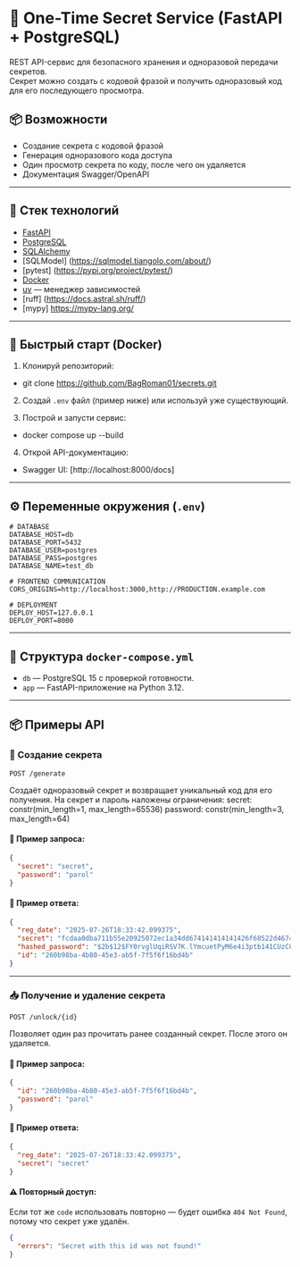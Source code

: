 # 🔐 One-Time Secret Service (FastAPI + PostgreSQL)

REST API-сервис для безопасного хранения и одноразовой передачи секретов.  
Секрет можно создать с кодовой фразой и получить одноразовый код для его последующего просмотра.

## 📦 Возможности

- Создание секрета с кодовой фразой
- Генерация одноразового кода доступа
- Один просмотр секрета по коду, после чего он удаляется
- Документация Swagger/OpenAPI

---

## 🧱 Стек технологий

- [FastAPI](https://fastapi.tiangolo.com/)
- [PostgreSQL](https://www.postgresql.org/)
- [SQLAlchemy](https://docs.sqlalchemy.org/)
- [SQLModel] (https://sqlmodel.tiangolo.com/about/)
- [pytest] (https://pypi.org/project/pytest/)
- [Docker](https://docs.docker.com/compose/)
- [uv](https://github.com/astral-sh/uv) — менеджер зависимостей
- [ruff] (https://docs.astral.sh/ruff/)
- [mypy] https://mypy-lang.org/
---

## 🚀 Быстрый старт (Docker)

1. Клонируй репозиторий:

- git clone https://github.com/BagRoman01/secrets.git

2. Создай `.env` файл (пример ниже) или используй уже существующий.

3. Построй и запусти сервис:

- docker compose up --build

4. Открой API-документацию:

* Swagger UI: [http://localhost:8000/docs]
  
---

## ⚙️ Переменные окружения (`.env`)

```env
# DATABASE
DATABASE_HOST=db
DATABASE_PORT=5432
DATABASE_USER=postgres
DATABASE_PASS=postgres
DATABASE_NAME=test_db

# FRONTEND COMMUNICATION
CORS_ORIGINS=http://localhost:3000,http://PRODUCTION.example.com

# DEPLOYMENT
DEPLOY_HOST=127.0.0.1
DEPLOY_PORT=8000
```

---

## 🐘 Структура `docker-compose.yml`

* `db` — PostgreSQL 15 с проверкой готовности.
* `app` — FastAPI-приложение на Python 3.12.

---

## 📦 Примеры API

### 🔐 Создание секрета

`POST /generate`

Создаёт одноразовый секрет и возвращает уникальный код для его получения.
На секрет и пароль наложены ограничения:
    secret: constr(min_length=1, max_length=65536)
    password: constr(min_length=3, max_length=64)

#### 🔸 Пример запроса:

```json
{
  "secret": "secret",
  "password": "parol"
}
```

#### 🔸 Пример ответа:

```json
{
  "reg_date": "2025-07-26T18:33:42.099375",
  "secret": "fcdaa0dba711b55e20925072ec1a34dd674141414141426f68522d46745534626730714a74513765386574394a697269735a47482d6d7975696c6b685a6956665f55683161456a5752796934325568743471364a375f31476b324b7670496e77705339424f6e7974645156474f364e6679413d3d",
  "hashed_password": "$2b$12$FY0rvglUqiRSV7K.lYmcuetPyM6e4i3ptb141CUzCGkRxdKByMheS",
  "id": "260b98ba-4b80-45e3-ab5f-7f5f6f16bd4b"
}
```

---
### 📥 Получение и удаление секрета

`POST /unlock/{id}`

Позволяет один раз прочитать ранее созданный секрет. После этого он удаляется.

#### 🔸 Пример запроса:

```json
{
  "id": "260b98ba-4b80-45e3-ab5f-7f5f6f16bd4b",
  "password": "parol"
}
```

#### 🔸 Пример ответа:

```json
{
  "reg_date": "2025-07-26T18:33:42.099375",
  "secret": "secret"
}
```

#### ⚠️ Повторный доступ:

Если тот же `code` использовать повторно — будет ошибка `404 Not Found`, потому что секрет уже удалён.
```json
{
  "errors": "Secret with this id was not found!"
}
```
